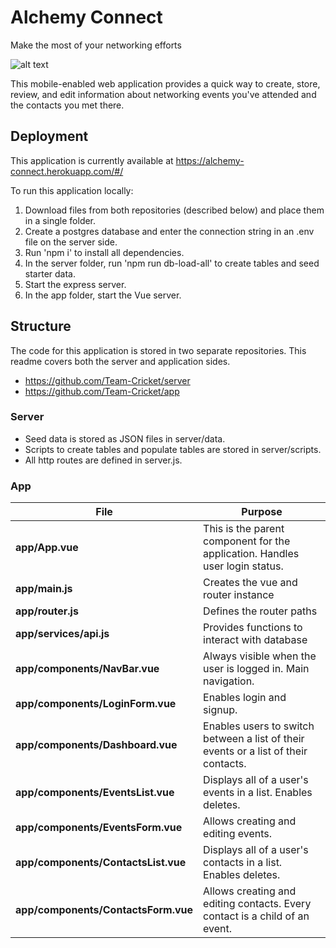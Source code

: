 # Alchemy Connect
Make the most of your networking efforts

![alt text](https://contattafiles.s3.us-west-1.amazonaws.com/tnt9084/WU_ginyTS2HWg7A/AlchemyConnect-Contact-phonemockup.jpg "Alchemy Connect")

This mobile-enabled web application provides a quick way to create, store, review, and edit information about networking events you've attended and the contacts you met there.

## Deployment

This application is currently available at https://alchemy-connect.herokuapp.com/#/

To run this application locally: 
1. Download files from both repositories (described below) and place them in a single folder.   
1. Create a postgres database and enter the connection string in an .env file on the server side.
1. Run 'npm i' to install all dependencies. 
1. In the server folder, run 'npm run db-load-all' to create tables and seed starter data.
1. Start the express server.
1. In the app folder, start the Vue server.

## Structure

The code for this application is stored in two separate repositories.  This readme covers both the server and application sides.
* https://github.com/Team-Cricket/server
* https://github.com/Team-Cricket/app

### Server

* Seed data is stored as JSON files in server/data.
* Scripts to create tables and populate tables are stored in server/scripts.
* All http routes are defined in server.js.

### App

File | Purpose
--- | --- 
**app/App.vue** | This is the parent component for the application.  Handles user login status.
**app/main.js** | Creates the vue and router instance
**app/router.js** | Defines the router paths
**app/services/api.js** | Provides functions to interact with database
**app/components/NavBar.vue** | Always visible when the user is logged in.  Main navigation.
**app/components/LoginForm.vue** | Enables login and signup.
**app/components/Dashboard.vue** | Enables users to switch between a list of their events or a list of their contacts.
**app/components/EventsList.vue** | Displays all of a user's events in a list.  Enables deletes.
**app/components/EventsForm.vue** | Allows creating and editing events.
**app/components/ContactsList.vue** | Displays all of a user's contacts in a list.  Enables deletes.
**app/components/ContactsForm.vue** | Allows creating and editing contacts.  Every contact is a child of an event.  



